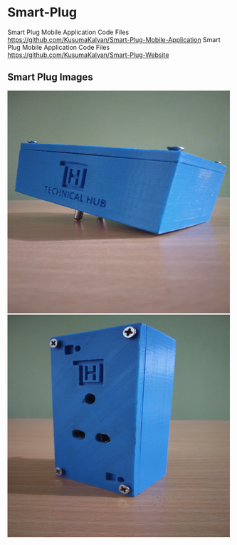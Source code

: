 # Smart-Plug
Smart Plug Mobile Application Code Files
https://github.com/KusumaKalyan/Smart-Plug-Mobile-Application
Smart Plug Mobile Application Code Files
https://github.com/KusumaKalyan/Smart-Plug-Website
## Smart Plug Images
<img src="https://github.com/KusumaKalyan/Smart-Plug/blob/main/images/IMG%20(3).jpg" alt="alt text" width="500" height="500">
<img src="https://github.com/KusumaKalyan/Smart-Plug/blob/main/images/IMG%20(7).jpg" alt="alt text" width="500" height="500">
